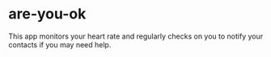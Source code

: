 # are-you-ok
This app monitors your heart rate and regularly checks on you to notify your contacts if you may need help.
